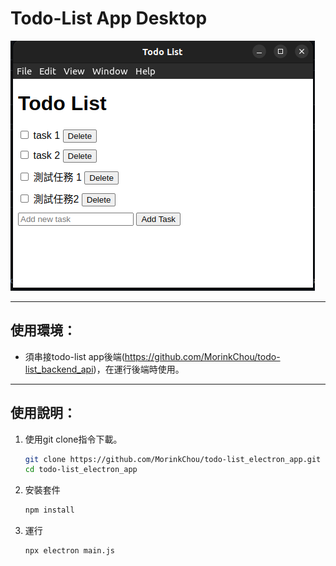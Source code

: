 # Todo-List App Desktop

![image](./img/todo-list%20app.png)


-----
## 使用環境：
* 須串接todo-list app後端(https://github.com/MorinkChou/todo-list_backend_api)，在運行後端時使用。

-----

## 使用說明：
1. 使用git clone指令下載。
    ```bash
    git clone https://github.com/MorinkChou/todo-list_electron_app.git
    cd todo-list_electron_app
2. 安裝套件
    ```bash
    npm install
3. 運行
    ```bash
    npx electron main.js
